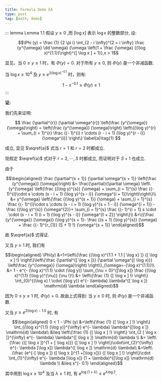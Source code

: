```yaml
---
title: Formula Demo EA
type: post
tag: [math, demo]
---
```



::: lemma Lemma 1.1
假设 $y \geq 0$ ,而 $[\log x]$ 表示 $\log x$ 的整数部分, 设:

$$\Phi (y) = \frac {1} {2 \pi i} \int_{2 - i \infty}^{2 + i \infty} \frac {y^{\omega} \dd \omega} {\omega \left(1 + \frac {\omega} {(\log x)^{1.1}}\right)^{[ \log x ] + 1}},x > 1$$

显见，当 $0 \leq y \leq 1$ 时，有 $\Phi(y) = 0$. 对于所有 $y \geq 0$, 则 $\Phi(y)$ 是一个非减函数.

当 $\log x\geq 10^4$ 及 $y\geq e^{2{(\log x)}^{-0.1}}$ 时，则有:

$$1 - x^{- 0.1} \leq \Phi (y) \leq 1$$
:::

<!-- more -->

**证:**

我们先来证明:


$$
\frac {\partial^{r}} {\partial \omega^{r}} \left(\frac {y^{\omega}} {\omega}\right) 
= \left(\frac {y^{\omega}} {\omega}\right)  \left\{(\log y)^{r} + \sum_{i = 1}^{r} \frac {(- 1)^{i} r \cdots (r - i + 1) (\log y)^{r - i}} {\omega^{i}} \right\}
\label{a}\tag{1}
$$

成立, 显见 $\eqref{a}$ 式当 $r=1$ 和 $r=2$ 时都成立.

现假定 $\eqref{a}$ 式对于  $r = 2 , \cdots , S$ 时都成立, 而证明对于 $S+1$ 也成立.

由于


$$\begin{aligned}
\frac {\partial^{s + 1}} {\partial \omega^{s + 1}} \left(\frac {y^{\omega}} {\omega}\right) 
&= \frac{\partial}{\partial \omega} \left\{y^{\omega} \left(\frac {(\log y)^{s}} {\omega} + \sum_{i = 1}^{s} \frac {(- 1)^{i}\cdot s \cdots (s - i + 1) (\log y)^{s - i}} {\omega^{i + 1}}\right)\right\}\\
&= y^{\omega} \left\{\frac {(\log y)^{s + 1}} {\omega} + \sum_{i = 1}^{s} \frac {(- 1)^{i}\cdot s \cdots (s - i + 1) (\log y)^{s + 1 - i}} {\omega^{i + 1}} - \frac {(\log y)^{s}} {\omega^{2}}+ \sum_{i = 1}^{s} \frac {(- 1)^{i + 1} s \cdot \cdot (s - i + 1) (i + 1) (\log y)^{s - i}} {\omega^{t + 2}} \right\}\\
&=\({\frac {y^{\omega}} {\omega}} (\log y)^{s + 1}- \frac {(s + 1) (\log y)^{s}} {\omega} + \frac {(- 1)^{r_{1}} (S + 1) !} {\omega^{s + 1}}
\end{aligned}$$

故 $\eqref{a}$ 式得证.

又当  $y \geq 1$ 时, 我们有

$$\begin{aligned}
\Phi(y)
&=1+\left\{\frac {(\log x)^{1.1 + 1.1 [ \log x} ]} {[ \log x ] !} \right\}\left\{\frac {\partial^{[ \log x ]}} {\partial \omega^{[ \log x)}} \left(\frac {y^{\omega}} {\omega}\right) \right\}_{\omega=-(\log x)^{1.1}}\\
&= 1 - e^{- (\log x)^{1.1} \cdot (\log y)} \sum_{\nu = 0}^{[\log x]} \frac {(\log x)^{1.1} (\log y)^{\nu}} {\nu !}\\
&= \left\{\frac {1} {[ \log x ] !} \right\} \int_{0}^{(\log x) ! \cdot (\log y)} e^{- \lambda} \lambda^{[ \log x ]} \mathrm{d} \lambda
\end{aligned}$$


因为  $0\leq y \leq1$ 时,  $\Phi(y)=0$. 故由上式得到: 当  $y\geq0$  时, 则  $\Phi(y)$ 是一个非减函数.

又当  $y \geq e^{2 (\log x) - 1.0}$  时, 有

[^_^]: 为什么这里要写1.0?


$$\begin{aligned}
0 < 1 - \Phi (y)
&=\left\{\frac {1} {[ \log x ] !} \right\} \int_{(\log x)^{1.1} (\log y)}^{\infty} e^{- \lambda} \lambda^{[\log x ]} \mathrm{d} \lambda\\
&\leq \left\{\frac {1} {[ \log x ] !} \right\} \int_{2 [ \log x ]}^{\infty} e^{- \lambda} \lambda^{[ \log x ]} \mathrm{d} \lambda \\
&= \left\{\frac {([ \log x ])^{1 + [ \log x)}} {[ \log x ] !} \right\}\cdot\int_{2}^{\infty} e^{- \lambda [\log x]} \lambda^{[ \log x ]} \mathrm{d} \lambda\\
&=\left\{\frac {e^{-[ \log x ]} ([ \log x ])^{1 +[\log x]}} {[ \log x ] !} \right\}\cdot \int_{1}^{\infty} e^{- \lambda [\log x]} (1 + \lambda)^{[\log x]} \mathrm{d} \lambda \\
&\leq x^{- 0.1}
\end{aligned}$$
 

其中用到 $\log x\geq10^4$ 及当 $\lambda\geq1$ 时, 有 $e^{\log (1 + \lambda)} \leq e^{\lambda \log 2}$.

